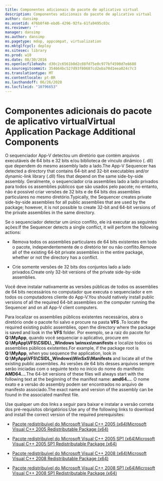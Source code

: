```yaml
---
title: Componentes adicionais do pacote de aplicativo virtual
description: Componentes adicionais do pacote de aplicativo virtual
author: dansimp
ms.assetid: 476b0f40-ebd6-4296-92fa-61fa9495c03c
ms.reviewer: ''
manager: dansimp
ms.author: dansimp
ms.pagetype: mdop, appcompat, virtualization
ms.mktglfcycl: deploy
ms.sitesec: library
ms.prod: w10
ms.date: 08/30/2016
ms.openlocfilehash: d30c2c6561b0d2c08fd75e0c977bf4590d7e6688
ms.sourcegitcommit: 354664bc527d93f80687cd2eba70d1eea024c7c3
ms.translationtype: MT
ms.contentlocale: pt-BR
ms.lasthandoff: 06/26/2020
ms.locfileid: "10796653"
---
```

# <span data-ttu-id="7d257-103">Componentes adicionais do pacote de aplicativo virtual</span><span class="sxs-lookup"><span data-stu-id="7d257-103">Virtual Application Package Additional Components</span></span>


<span data-ttu-id="7d257-104">O sequenciador App-V detectou um diretório que contém arquivos executáveis de 64 bits e 32 bits e/ou biblioteca de vínculo dinâmico (. dll) que dependem do mesmo assembly lado a lado.</span><span class="sxs-lookup"><span data-stu-id="7d257-104">The App-V Sequencer has detected a directory that contains 64-bit and 32-bit executables and/or dynamic-link library (.dll) files that depend on the same side-by-side assembly.</span></span> <span data-ttu-id="7d257-105">Geralmente, o sequenciador cria assemblies lado a lado privados para todos os assemblies públicos que são usados pelo pacote; no entanto, não é possível criar versões de 32 bits e de 64 bits dos assemblies particulares no mesmo diretório.</span><span class="sxs-lookup"><span data-stu-id="7d257-105">Typically, the Sequencer creates private side-by-side assemblies for all public assemblies that are used by the package; however, it is not possible to create 32-bit and 64-bit versions of the private assemblies in the same directory.</span></span>

<span data-ttu-id="7d257-106">Se o sequenciador detectar um único conflito, ele irá executar as seguintes ações:</span><span class="sxs-lookup"><span data-stu-id="7d257-106">If the Sequencer detects a single conflict, it will perform the following actions:</span></span>

-   <span data-ttu-id="7d257-107">Remova todos os assemblies particulares de 64 bits existentes em todo o pacote, independentemente de o diretório ter ou não conflito.</span><span class="sxs-lookup"><span data-stu-id="7d257-107">Remove all of the existing 64-bit private assemblies in the entire package, whether or not the directory has a conflict.</span></span>

-   <span data-ttu-id="7d257-108">Crie somente versões de 32 bits dos conjuntos lado a lado privados.</span><span class="sxs-lookup"><span data-stu-id="7d257-108">Create only 32-bit versions of the private side-by-side assemblies.</span></span>

<span data-ttu-id="7d257-109">Você deve instalar nativamente as versões públicas de todos os assemblies de 64 bits necessários no computador que executa o sequenciador e em todos os computadores cliente do App-V.</span><span class="sxs-lookup"><span data-stu-id="7d257-109">You should natively install public versions of all the required 64-bit assemblies on the computer running the Sequencer and on all App-V client computers.</span></span>

<span data-ttu-id="7d257-110">Para localizar os assemblies públicos existentes necessários, abra o diretório onde o pacote foi salvo e procure na pasta **VFS** .</span><span class="sxs-lookup"><span data-stu-id="7d257-110">To locate the required existing public assemblies, open the directory where the package is saved and look in the **VFS** folder.</span></span> <span data-ttu-id="7d257-111">Por exemplo, se a raiz do pacote for **Q:\\MyApp**, quando você sequenciar o aplicativo, procure em **Q:\\MyApp\\VFS\\CSIDL\ _Windows \\winsxs\\manifests** e localize todos os assemblies públicos existentes.</span><span class="sxs-lookup"><span data-stu-id="7d257-111">For example, if the package root is **Q:\\MyApp**, when you sequence the application, look in **Q:\\MyApp\\VFS\\CSIDL\_Windows\\WinSxS\\Manifests** and locate all of the existing public assemblies.</span></span> <span data-ttu-id="7d257-112">As versões de 64 bits desses arquivos sempre serão iniciadas com o seguinte texto no início do nome do manifesto: **AMD64...**.</span><span class="sxs-lookup"><span data-stu-id="7d257-112">The 64-bit versions of these files will always start with the following text at the beginning of the manifest name: **amd64…**.</span></span> <span data-ttu-id="7d257-113">O nome exato e a versão do assembly podem ser encontrados no arquivo de manifesto associado.</span><span class="sxs-lookup"><span data-stu-id="7d257-113">The exact name and version of the assembly can be found in the associated manifest file.</span></span>

<span data-ttu-id="7d257-114">Use qualquer um dos links a seguir para baixar e instalar a versão correta dos pré-requisitos obrigatórios:</span><span class="sxs-lookup"><span data-stu-id="7d257-114">Use any of the following links to download and install the correct version of the required prerequisites:</span></span>

-   [<span data-ttu-id="7d257-115">Pacote redistribuível do Microsoft Visual C++ 2005 (x64)</span><span class="sxs-lookup"><span data-stu-id="7d257-115">Microsoft Visual C++ 2005 Redistributable Package (x64)</span></span>](https://go.microsoft.com/fwlink/?LinkId=152697)

-   [<span data-ttu-id="7d257-116">Pacote redistribuível do Microsoft Visual C++ 2005 SP1 (x64)</span><span class="sxs-lookup"><span data-stu-id="7d257-116">Microsoft Visual C++ 2005 SP1 Redistributable Package (x64)</span></span>](https://go.microsoft.com/fwlink/?LinkId=152698)

-   [<span data-ttu-id="7d257-117">Pacote redistribuível do Microsoft Visual C++ 2008 (x64)</span><span class="sxs-lookup"><span data-stu-id="7d257-117">Microsoft Visual C++ 2008 Redistributable Package (x64)</span></span>](https://go.microsoft.com/fwlink/?LinkId=152699)

-   [<span data-ttu-id="7d257-118">Pacote redistribuível do Microsoft Visual C++ 2008 SP1 (x64)</span><span class="sxs-lookup"><span data-stu-id="7d257-118">Microsoft Visual C++ 2008 SP1 Redistributable Package (x64)</span></span>](https://go.microsoft.com/fwlink/?LinkId=152700)

 

 





